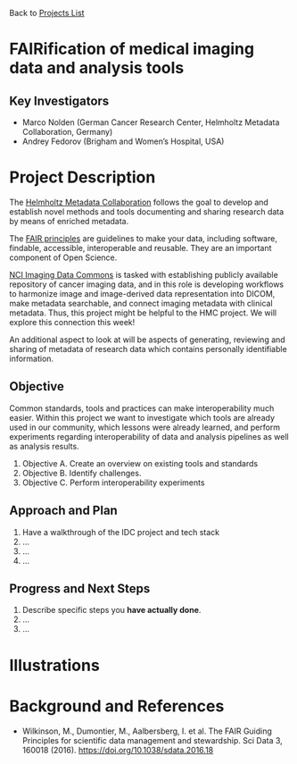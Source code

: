 Back to [Projects List](../../README.md#ProjectsList)

# FAIRification of medical imaging data and analysis tools

## Key Investigators

- Marco Nolden (German Cancer Research Center, Helmholtz Metadata Collaboration, Germany)
- Andrey Fedorov (Brigham and Women’s Hospital, USA)

# Project Description
<!-- Add a short paragraph describing the project. -->

The [Helmholtz Metadata Collaboration](https://helmholtz-metadaten.de/en) follows the goal to develop and establish novel methods and tools documenting and sharing research data by means of enriched metadata.

The [FAIR principles](https://www.go-fair.org/fair-principles/) are guidelines to make your data, including software, findable, accessible, interoperable and reusable. They are an important component of Open Science.

[NCI Imaging Data Commons](https://datacommons.cancer.gov/repository/imaging-data-commons) is tasked with establishing publicly available repository of cancer imaging data, and in this role is developing workflows to harmonize image and image-derived data representation into DICOM, make metadata searchable, and connect imaging metadata with clinical metadata. Thus, this project might be helpful to the HMC project. We will explore this connection this week!

An additional aspect to look at will be aspects of generating, reviewing and sharing of metadata of research data which contains personally identifiable information.

## Objective

<!-- Describe here WHAT you would like to achieve (what you will have as end result). -->

Common standards, tools and practices can make interoperability much easier. Within this project we want to investigate which tools are already used in our community, which lessons were already learned, and perform experiments regarding interoperability of data and analysis pipelines as well as analysis results.

1. Objective A. Create an overview on existing tools and standards
2. Objective B. Identify challenges.
3. Objective C. Perform interoperability experiments

## Approach and Plan

<!-- Describe here HOW you would like to achieve the objectives stated above. -->

1. Have a walkthrough of the IDC project and tech stack
2. ...
3. ...
4. ...

## Progress and Next Steps

<!-- Update this section as you make progress, describing of what you have ACTUALLY DONE. If there are specific steps that you could not complete then you can describe them here, too. -->

1. Describe specific steps you **have actually done**.
1. ...
1. ...

# Illustrations

<!-- Add pictures and links to videos that demonstrate what has been accomplished.
![Description of picture](Example2.jpg)
![Some more images](Example2.jpg)
-->

# Background and References

<!-- If you developed any software, include link to the source code repository. If possible, also add links to sample data, and to any relevant publications. -->

- Wilkinson, M., Dumontier, M., Aalbersberg, I. et al. The FAIR Guiding Principles for scientific data management and stewardship. Sci Data 3, 160018 (2016). https://doi.org/10.1038/sdata.2016.18 
